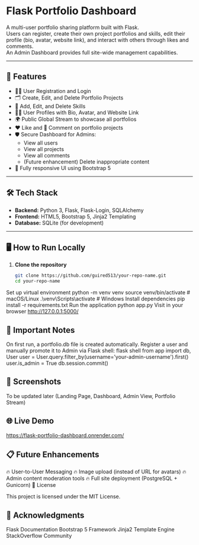# Flask Portfolio Dashboard

A multi-user portfolio sharing platform built with Flask.  
Users can register, create their own project portfolios and skills, edit their profile (bio, avatar, website link), and interact with others through likes and comments.  
An Admin Dashboard provides full site-wide management capabilities.

---

## 🚀 Features

- 🧑‍💻 User Registration and Login
- 🗂️ Create, Edit, and Delete Portfolio Projects
- 🧠 Add, Edit, and Delete Skills
- 🧑‍🎨 User Profiles with Bio, Avatar, and Website Link
- 🌍 Public Global Stream to showcase all portfolios
- ❤️ Like and 💬 Comment on portfolio projects
- 🛡️ Secure Dashboard for Admins:
  - View all users
  - View all projects
  - View all comments
  - (Future enhancement) Delete inappropriate content
- 📱 Fully responsive UI using Bootstrap 5

---

## 🛠️ Tech Stack

- **Backend:** Python 3, Flask, Flask-Login, SQLAlchemy
- **Frontend:** HTML5, Bootstrap 5, Jinja2 Templating
- **Database:** SQLite (for development)

---

## 🖥️ How to Run Locally

1. **Clone the repository**
   ```bash
   git clone https://github.com/guired513/your-repo-name.git
   cd your-repo-name

Set up virtual environment
python -m venv venv
source venv/bin/activate   # macOS/Linux
.\venv\Scripts\activate     # Windows
Install dependencies
pip install -r requirements.txt
Run the application
python app.py
Visit in your browser
http://127.0.0.1:5000/

## 🧪 Important Notes

On first run, a portfolio.db file is created automatically.
Register a user and manually promote it to Admin via Flask shell:
flask shell
from app import db, User
user = User.query.filter_by(username='your-admin-username').first()
user.is_admin = True
db.session.commit()

## 📸 Screenshots
To be updated later (Landing Page, Dashboard, Admin View, Portfolio Stream)

## 🌐 Live Demo
https://flask-portfolio-dashboard.onrender.com/

## 📋 Future Enhancements

🔥 User-to-User Messaging
🔥 Image upload (instead of URL for avatars)
🔥 Admin content moderation tools
🔥 Full site deployment (PostgreSQL + Gunicorn)
📄 License

This project is licensed under the MIT License.

## 💬 Acknowledgments

Flask Documentation
Bootstrap 5 Framework
Jinja2 Template Engine
StackOverflow Community

